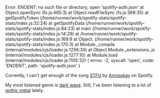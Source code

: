 Error: ENOENT: no such file or directory, open 'spotify-auth.json'
    at Object.openSync (fs.js:465:3)
    at Object.readFileSync (fs.js:368:35)
    at getSpotifyToken (/home/runner/work/spotify-stats/spotify-stats/index.js:32:24)
    at getSpotifyData (/home/runner/work/spotify-stats/spotify-stats/index.js:84:23)
    at main (/home/runner/work/spotify-stats/spotify-stats/index.js:14:29)
    at /home/runner/work/spotify-stats/spotify-stats/index.js:169:9
    at Object.<anonymous> (/home/runner/work/spotify-stats/spotify-stats/index.js:170:3)
    at Module._compile (internal/modules/cjs/loader.js:1256:30)
    at Object.Module._extensions..js (internal/modules/cjs/loader.js:1277:10)
    at Module.load (internal/modules/cjs/loader.js:1105:32) {
  errno: -2,
  syscall: 'open',
  code: 'ENOENT',
  path: 'spotify-auth.json'
}

  Currently, I can't get enough of the song <a href="https://open.spotify.com/track/6dKC7vDWrm1TU8Wq0qeYLD">STFU</a> by <a href="https://open.spotify.com/artist/7lAi1Cv19DsukgGjbZQxFg">Annisokay</a> on Spotify.

  My most listened genre is <a href="https://duckduckgo.com/?q=dark wave music">dark wave</a>.
  Still, I've been listening to a lot of <a href="https://duckduckgo.com/?q=gothic metal music">gothic metal</a> lately.
  
